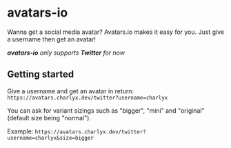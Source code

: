 # avatars-io
Wanna get a social media avatar? Avatars.io makes it easy for you. Just give a username then get an avatar!

***avatars-io** only supports **Twitter** for now*

## Getting started

Give a username and get an avatar in return: `https://avatars.charlyx.dev/twitter?username=charlyx`

You can ask for variant sizings such as "bigger", "mini" and "original" (default size being "normal").

Example: `https://avatars.charlyx.dev/twitter?username=charlyx&size=bigger`
